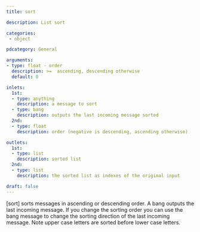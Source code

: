 ```yaml
---
title: sort

description: List sort

categories:
 - object

pdcategory: General

arguments:
- type: float - order
  description: >=  ascending, descending otherwise
  default: 0

inlets:
  1st:
  - type: anything
    description: a message to sort
  - type: bang
    description: outputs the last incoming message sorted
  2nd:
  - type: float
    description: order (negative is descending, ascending otherwise)

outlets:
  1st:
  - type: list
    description: sorted list
  2nd:
  - type: list
    description: the sorted list as indexes of the original input

draft: false
---
```


[sort] sorts messages in ascending or descending order. A bang outputs the last incoming message. If you change the sorting order you can use the bang message to change the sorting direction of the last incoming message. Note upper case letters are sorted before lower case letters.
